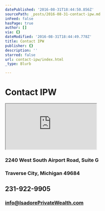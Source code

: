 ```yaml
---
datePublished: '2016-08-31T18:44:50.856Z'
sourcePath: _posts/2016-08-31-contact-ipw.md
inFeed: false
hasPage: true
author: []
via: {}
dateModified: '2016-08-31T18:44:49.778Z'
title: Contact IPW
publisher: {}
description: ''
starred: false
url: contact-ipw/index.html
_type: Blurb

---
```

# Contact IPW

<iframe src="https://the-grid.github.io/ed-userhtml/?g=eJwtUEFugzAQ_EqMlBMq2Ou1saOQKsqph17aSj0DXgIShMgmIfl9TdvDjDQzq9Fq9n3rq5E2wTdl0s3zNezyfFmW7DxN54GyZhrzsbqGnMaa3Ou1LpkYhVkJIkkmHBiJGViLhksLXGvFwL0YlWkAzVGgUSDAMukQs0JKy7UytrAi1sDa0HIGEXLFGFt7wQEZ9IU2DFshMxH9eLdmgT-MESTBUdE2pIxyW3nkj8ooaagmibIolKgZBADk6Xf6Od3mLj32_jr5Of1wWzilX766kw-Unvr5uRrvbylabZAp-n8i0CV23ALDu8ACdAxRAMdks_Ru7spEc55sOurP3VwmqKL4XbKevCNfJlGH-TlQmfw5u2hUwzAt7W0YQuOJLod9_rf-4QeJq23y" style=""></iframe>

### 2240 West South Airport Road, Suite G

### Traverse City, Michigan 49684

## 231-922-9905

### info@IsadorePrivateWealth.com